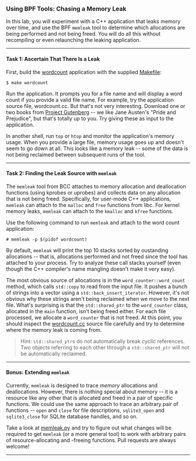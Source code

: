### Using BPF Tools: Chasing a Memory Leak

In this lab, you will experiment with a C++ application that leaks memory over time, and use the BPF `memleak` tool to determine which allocations are being performed and not being freed. You will do all this without recompiling or even relaunching the leaking application.

- - -

#### Task 1: Ascertain That There Is a Leak

First, build the [wordcount](wordcount.cc) application with the supplied [Makefile](Makefile):

```
$ make wordcount
```

Run the application. It prompts you for a file name and will display a word count if you provide a valid file name. For example, try the application source file, wordcount.cc. But that's not very interesting. Download one or two books from [Project Gutenberg](http://www.gutenberg.org) -- we like Jane Austen's "Pride and Prejudice", but that's totally up to you. Try giving these as input to the application.

In another shell, run `top` or `htop` and monitor the application's memory usage. When you provide a large file, memory usage goes up and doesn't seem to go down at all. This looks like a memory leak -- some of the data is not being reclaimed between subsequent runs of the tool. 

- - -

#### Task 2: Finding the Leak Source with `memleak`

The `memleak` tool from BCC attaches to memory allocation and deallocation functions (using kprobes or uprobes) and collects data on any allocation that is not being freed. Specifically, for user-mode C++ applications, `memleak` can attach to the `malloc` and `free` functions from libc. For kernel memory leaks, `memleak` can attach to the `kmalloc` and `kfree` functions.

Use the following command to run `memleak` and attach to the word count application:

```
# memleak -p $(pidof wordcount)
```

By default, `memleak` will print the top 10 stacks sorted by oustanding allocations -- that is, allocations performed and not freed since the tool has attached to your process. Try to analyze these call stacks yourself (even though the C++ compiler's name mangling doesn't make it very easy).

The most obvious source of allocations is in the `word_counter::word_count` method, which calls `std::copy` to read from the input file. It pushes a bunch of strings into a vector using a `std::back_insert_iterator`. However, it's not obvious why these strings aren't being reclaimed when we move to the next file. What's surprising is that the `std::shared_ptr` to the `word_counter` class, allocated in the `main` function, isn't being freed either. For each file processed, we allocate a
`word_counter` that is not freed. At this point, you should inspect the [wordcount.cc](wordcount.cc) source file carefully and try to determine where the memory leak is coming from.

> Hint: `std::shared_ptr`s do not automatically break cyclic references. Two objects referring to each other through a `std::shared_ptr` will not be automatically reclaimed.

- - -

#### Bonus: Extending `memleak`

Currently, `memleak` is designed to trace *memory* allocations and deallocations. However, there is nothing special about memory -- it is a resource like any other that is allocated and freed in a pair of specific functions. We could use the same approach to trace an arbitrary pair of functions -- `open` and `close` for file descriptions, `sqlite3_open` and `sqlite3_close` for SQLite database handles, and so on.

Take a look at [memleak.py](https://github.com/iovisor/bcc/blob/master/tools/memleak.py) and try to figure out what changes will be required to get `memleak` (or a more general tool) to work with arbitrary pairs of resource-allocating and -freeing functions. Pull requests are always welcome!

- - -

